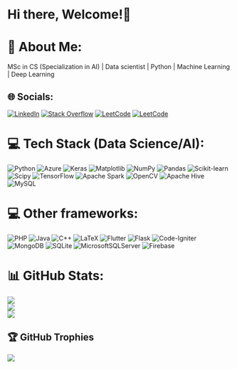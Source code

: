 # Hi there, Welcome!👋

<!--
**SadmanSakib93/SadmanSakib93** is a ✨ _special_ ✨ repository because its `README.md` (this file) appears on your GitHub profile.

Here are some ideas to get you started:

- 🔭 I’m currently working on ...
- 🌱 I’m currently learning ...
- 👯 I’m looking to collaborate on ...
- 🤔 I’m looking for help with ...
- 💬 Ask me about ...
- 📫 How to reach me: ...
- 😄 Pronouns: ...
- ⚡ Fun fact: ...

## 🌐 Socials:
[![Behance](https://img.shields.io/badge/Behance-1769ff?logo=behance&logoColor=white)](https://behance.net/sad) [![Discord](https://img.shields.io/badge/Discord-%237289DA.svg?logo=discord&logoColor=white)](https://discord.gg/wqe) [![Facebook](https://img.shields.io/badge/Facebook-%231877F2.svg?logo=Facebook&logoColor=white)](https://facebook.com/we) [![Instagram](https://img.shields.io/badge/Instagram-%23E4405F.svg?logo=Instagram&logoColor=white)](https://instagram.com/qwe) [![LinkedIn](https://img.shields.io/badge/LinkedIn-%230077B5.svg?logo=linkedin&logoColor=white)](https://linkedin.com/in/qwe) [![Medium](https://img.shields.io/badge/Medium-12100E?logo=medium&logoColor=white)](https://medium.com/@qwe) [![Pinterest](https://img.shields.io/badge/Pinterest-%23E60023.svg?logo=Pinterest&logoColor=white)](https://pinterest.com/wqe) [![Quora](https://img.shields.io/badge/Quora-%23B92B27.svg?logo=Quora&logoColor=white)](https://quora.com/profile/qwe) [![Reddit](https://img.shields.io/badge/Reddit-%23FF4500.svg?logo=Reddit&logoColor=white)](https://reddit.com/user/qwe) [![Stack Overflow](https://img.shields.io/badge/-Stackoverflow-FE7A16?logo=stack-overflow&logoColor=white)](https://stackoverflow.com/users/qwe) [![TikTok](https://img.shields.io/badge/TikTok-%23000000.svg?logo=TikTok&logoColor=white)](https://tiktok.com/@qwe) [![Twitch](https://img.shields.io/badge/Twitch-%239146FF.svg?logo=Twitch&logoColor=white)](https://twitch.tv/qe) [![Twitter](https://img.shields.io/badge/Twitter-%231DA1F2.svg?logo=Twitter&logoColor=white)](https://twitter.com/qe) [![YouTube](https://img.shields.io/badge/YouTube-%23FF0000.svg?logo=YouTube&logoColor=white)](https://youtube.com/@qe) [![Mastodon](https://img.shields.io/badge/-MASTODON-%232B90D9?style=for-the-badge&logo=mastodon&logoColor=white)](https://mastodon.social/@qe) 

-->

# 💫 About Me:
MSc in CS (Specialization in AI) | Data scientist | Python | Machine Learning | Deep Learning

## 🌐 Socials:
[![LinkedIn](https://img.shields.io/badge/LinkedIn-%230077B5.svg?logo=linkedin&logoColor=white)](https://www.linkedin.com/in/sadmansakib7/) [![Stack Overflow](https://img.shields.io/badge/-Stackoverflow-FE7A16?logo=stack-overflow&logoColor=white)](https://stackoverflow.com/users/8665445) [![LeetCode](https://img.shields.io/badge/LeetCode-12100E?logo=leetcode)](https://leetcode.com/Sadman_Sakib/) [![LeetCode](https://img.shields.io/badge/HackerRank-232B90D9?logo=hackerrank&color=grey&labelColor=grey)](https://www.hackerrank.com/profile/SadmanSakib_AUST)


# 💻 Tech Stack (Data Science/AI):
![Python](https://img.shields.io/badge/python-3670A0?style=plastic&logo=python&logoColor=ffdd54) ![Azure](https://img.shields.io/badge/azure-%230072C6.svg?style=plastic&logo=microsoftazure&logoColor=white) ![Keras](https://img.shields.io/badge/Keras-%23D00000.svg?style=plastic&logo=Keras&logoColor=white) ![Matplotlib](https://img.shields.io/badge/Matplotlib-%23ffffff.svg?style=plastic&logo=Matplotlib&logoColor=black) ![NumPy](https://img.shields.io/badge/numpy-%23013243.svg?style=plastic&logo=numpy&logoColor=white) ![Pandas](https://img.shields.io/badge/pandas-%23150458.svg?style=plastic&logo=pandas&logoColor=white) ![Scikit-learn](https://img.shields.io/badge/scikit--learn-%23F7931E.svg?style=plastic&logo=scikit-learn&logoColor=white) ![Scipy](https://img.shields.io/badge/SciPy-%230C55A5.svg?style=plastic&logo=scipy&logoColor=%white) ![TensorFlow](https://img.shields.io/badge/TensorFlow-%23FF6F00.svg?style=plastic&logo=TensorFlow&logoColor=white) ![Apache Spark](https://img.shields.io/badge/Apache%20Spark-FDEE21?style=plastic&logo=apachespark&logoColor=black) ![OpenCV](https://img.shields.io/badge/opencv-%23white.svg?style=plastic&logo=opencv&logoColor=white) ![Apache Hive](https://img.shields.io/badge/Apache%20Hive-FDEE21?style=plastic&logo=apachehive&logoColor=black) ![MySQL](https://img.shields.io/badge/mysql-%2300000f.svg?style=plastic&logo=mysql&logoColor=white)


# 💻 Other frameworks:
![PHP](https://img.shields.io/badge/php-%23777BB4.svg?style=plastic&logo=php&logoColor=white) ![Java](https://img.shields.io/badge/java-%23ED8B00.svg?style=plastic&logo=openjdk&logoColor=white) ![C++](https://img.shields.io/badge/c++-%2300599C.svg?style=plastic&logo=c%2B%2B&logoColor=white) ![LaTeX](https://img.shields.io/badge/latex-%23008080.svg?style=plastic&logo=latex&logoColor=white)  ![Flutter](https://img.shields.io/badge/Flutter-%2302569B.svg?style=plastic&logo=Flutter&logoColor=white) ![Flask](https://img.shields.io/badge/flask-%23000.svg?style=plastic&logo=flask&logoColor=white) ![Code-Igniter](https://img.shields.io/badge/CodeIgniter-%23EF4223.svg?style=plastic&logo=codeIgniter&logoColor=white)  ![MongoDB](https://img.shields.io/badge/MongoDB-%234ea94b.svg?style=plastic&logo=mongodb&logoColor=white)  ![SQLite](https://img.shields.io/badge/sqlite-%2307405e.svg?style=plastic&logo=sqlite&logoColor=white) ![MicrosoftSQLServer](https://img.shields.io/badge/Microsoft%20SQL%20Server-CC2927?style=plastic&logo=microsoft%20sql%20server&logoColor=white) ![Firebase](https://img.shields.io/badge/Firebase-039BE5?style=plastic&logo=Firebase&logoColor=white) 

# 📊 GitHub Stats:
![](https://github-readme-stats.vercel.app/api?username=SadmanSakib93&theme=dark&hide_border=false&include_all_commits=true&count_private=true)<br/>
![](https://github-readme-streak-stats.herokuapp.com/?user=SadmanSakib93&theme=dark&hide_border=false)<br/>
![](https://github-readme-stats.vercel.app/api/top-langs/?username=SadmanSakib93&theme=dark&hide_border=false&include_all_commits=true&count_private=true&layout=compact)

## 🏆 GitHub Trophies
![](https://github-profile-trophy.vercel.app/?username=SadmanSakib93&theme=dark_dimmed&no-frame=true&no-bg=false&margin-w=4)
